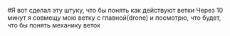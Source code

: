 #Я вот сделал эту штуку, что бы понять как действуют ветки
Через 10 минут я совмещу мою ветку с главной(drone) и посмотрю, что будет, что бы понять механику веток
